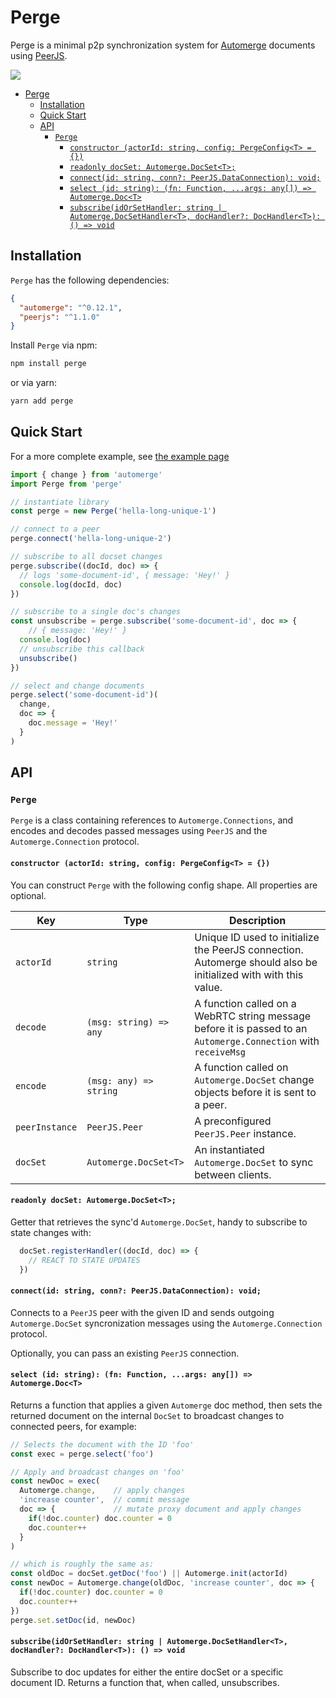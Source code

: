 # Perge

Perge is a minimal p2p synchronization system for [Automerge](https://github.com/automerge/automerge) documents using [PeerJS](https://github.com/peers/peerjs).

![](screenshot.gif)

- [Perge](#perge)
  - [Installation](#installation)
  - [Quick Start](#quick-start)
  - [API](#api)
    - [`Perge`](#perge)
      - [`constructor (actorId: string, config: PergeConfig<T> = {})`](#constructor-actorid-string-config-pergeconfigt)
      - [`readonly docSet: Automerge.DocSet<T>;`](#readonly-docset-automergedocsett)
      - [`connect(id: string, conn?: PeerJS.DataConnection): void;`](#connectid-string-conn-peerjsdataconnection-void)
      - [`select (id: string): (fn: Function, ...args: any[]) => Automerge.Doc<T>`](#select-id-string-fn-function-args-any--automergedoct)
      - [`subscribe(idOrSetHandler: string | Automerge.DocSetHandler<T>, docHandler?: DocHandler<T>): () => void`](#subscribeidorsethandler-string--automergedocsethandlert-dochandler-dochandlert---void)

## Installation

`Perge` has the following dependencies:
```json
{
  "automerge": "^0.12.1",
  "peerjs": "^1.1.0"
}
```

Install `Perge` via npm:
```sh
npm install perge
```
or via yarn:
```sh
yarn add perge
```

## Quick Start

For a more complete example, see [the example page](./example/index.html)

```js
import { change } from 'automerge'
import Perge from 'perge'

// instantiate library
const perge = new Perge('hella-long-unique-1')

// connect to a peer
perge.connect('hella-long-unique-2')

// subscribe to all docset changes
perge.subscribe((docId, doc) => {
  // logs 'some-document-id', { message: 'Hey!' }
  console.log(docId, doc)
})

// subscribe to a single doc's changes
const unsubscribe = perge.subscribe('some-document-id', doc => {
    // { message: 'Hey!' }
  console.log(doc)
  // unsubscribe this callback
  unsubscribe()
})

// select and change documents
perge.select('some-document-id')(
  change,
  doc => {
    doc.message = 'Hey!'
  }
)

```

## API

### `Perge`

`Perge` is a class containing references to `Automerge.Connections`, and encodes and decodes passed messages using `PeerJS` and the `Automerge.Connection` protocol.

#### `constructor (actorId: string, config: PergeConfig<T> = {})`

You can construct `Perge` with the following config shape. All properties are optional.

|Key|Type|Description|
|-|-|-|
|`actorId`|`string`|Unique ID used to initialize the PeerJS connection. Automerge should also be initialized with with this value.|
|`decode`|`(msg: string) => any`|A function called on a WebRTC string message before it is passed to an `Automerge.Connection` with `receiveMsg`|
|`encode`|`(msg: any) => string`|A function called on `Automerge.DocSet` change objects before it is sent to a peer.|
|`peerInstance`|`PeerJS.Peer`|A preconfigured `PeerJS.Peer` instance.|
|`docSet`|`Automerge.DocSet<T>`|An instantiated `Automerge.DocSet` to sync between clients.|

#### `readonly docSet: Automerge.DocSet<T>;`

Getter that retrieves the sync'd `Automerge.DocSet`, handy to subscribe to state changes with:

```js
  docSet.registerHandler((docId, doc) => {
    // REACT TO STATE UPDATES
  })
```

#### `connect(id: string, conn?: PeerJS.DataConnection): void;`

Connects to a `PeerJS` peer with the given ID and sends outgoing `Automerge.DocSet` syncronization messages using the `Automerge.Connection` protocol.

Optionally, you can pass an existing `PeerJS` connection.

#### `select (id: string): (fn: Function, ...args: any[]) => Automerge.Doc<T>`

Returns a function that applies a given `Automerge` doc method, then sets the returned document on the internal `DocSet` to broadcast changes to connected peers, for example:

```js
// Selects the document with the ID 'foo'
const exec = perge.select('foo')

// Apply and broadcast changes on 'foo'
const newDoc = exec(
  Automerge.change,    // apply changes
  'increase counter',  // commit message
  doc => {             // mutate proxy document and apply changes
    if(!doc.counter) doc.counter = 0
    doc.counter++
  }
)

// which is roughly the same as:
const oldDoc = docSet.getDoc('foo') || Automerge.init(actorId)
const newDoc = Automerge.change(oldDoc, 'increase counter', doc => {
  if(!doc.counter) doc.counter = 0
  doc.counter++
})
perge.set.setDoc(id, newDoc)
```

#### `subscribe(idOrSetHandler: string | Automerge.DocSetHandler<T>, docHandler?: DocHandler<T>): () => void`

Subscribe to doc updates for either the entire docSet or a specific document ID. Returns a function that, when called, unsubscribes.